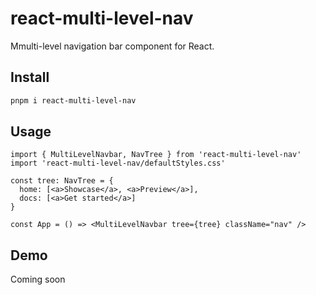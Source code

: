 # react-multi-level-nav

Mmulti-level navigation bar component for React.

## Install

```sh
pnpm i react-multi-level-nav
```

## Usage

```tsx
import { MultiLevelNavbar, NavTree } from 'react-multi-level-nav'
import 'react-multi-level-nav/defaultStyles.css'

const tree: NavTree = {
  home: [<a>Showcase</a>, <a>Preview</a>],
  docs: [<a>Get started</a>]
}

const App = () => <MultiLevelNavbar tree={tree} className="nav" />
```

## Demo

Coming soon
